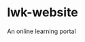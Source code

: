 # lwk-website
An online learning portal

<!-- Dependencies

npm create vite@latest my-project -- --template react
npm install


 -->